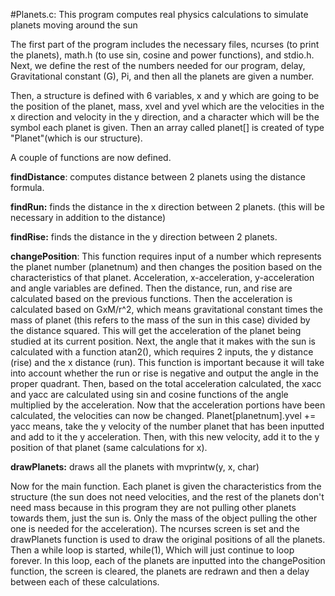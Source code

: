 #Planets.c:
This program computes real physics calculations to simulate planets moving around the sun

  The first part of the program includes the necessary files, ncurses (to print the planets), math.h (to use sin, cosine and power functions), and stdio.h. Next, we define the rest of the numbers needed for our program, delay, Gravitational constant (G), Pi, and then all the planets are given a number. 
  
  Then, a structure is defined with 6 variables, x and y which are going to be the position of the planet, mass, xvel and yvel which are the velocities in the x direction and velocity in the y direction, and a character which will be the symbol each planet is given. Then an array called planet[] is created of type "Planet"(which is our structure). 
  
  A couple of functions are now defined. 
  
**findDistance**: computes distance between 2 planets using the distance formula.
    
**findRun:** finds the distance in the x direction between 2 planets. (this will be necessary in addition to the distance)

**findRise:** finds the distance in the y direction between 2 planets.

**changePosition**: This function requires input of a number which represents the planet number (planetnum) and then changes the position based on the characteristics of that planet. Acceleration, x-acceleration, y-acceleration and angle variables are defined. Then the distance, run, and rise are calculated based on the previous functions. Then the acceleration is calculated based on GxM/r^2, which means gravitational constant times the mass of planet (this refers to the mass of the sun in this case) divided by the distance squared. This will get the acceleration of the planet being studied at its current position. Next, the angle that it makes with the sun is calculated with a function atan2(), which requires 2 inputs, the y distance (rise) and the x distance (run). This function is important because it will take into account whether the run or rise is negative and output the angle in the proper quadrant. Then, based on the total acceleration calculated, the xacc and yacc are calculated using sin and cosine functions of the angle multiplied by the acceleration. Now that the acceleration portions have been calculated, the velocities can now be changed. Planet[planetnum].yvel += yacc means, take the y velocity of the number planet that has been inputted and add to it the y acceleration. Then, with this new velocity, add it to the y position of that planet (same calculations for x). 
      
**drawPlanets:** draws all the planets with mvprintw(y, x, char)
   
   Now for the main function. Each planet is given the characteristics from the structure (the sun does not need velocities, and the rest of the planets don't need mass because in this program they are not pulling other planets towards them, just the sun is. Only the mass of the object pulling the other one is needed for the acceleration). The ncurses screen is set and the drawPlanets function is used to draw the original positions of all the planets. Then a while loop is started, while(1), Which will just continue to loop forever. In this loop, each of the planets are inputted into the changePosition function, the screen is cleared, the planets are redrawn and then a delay between each of these calculations. 
